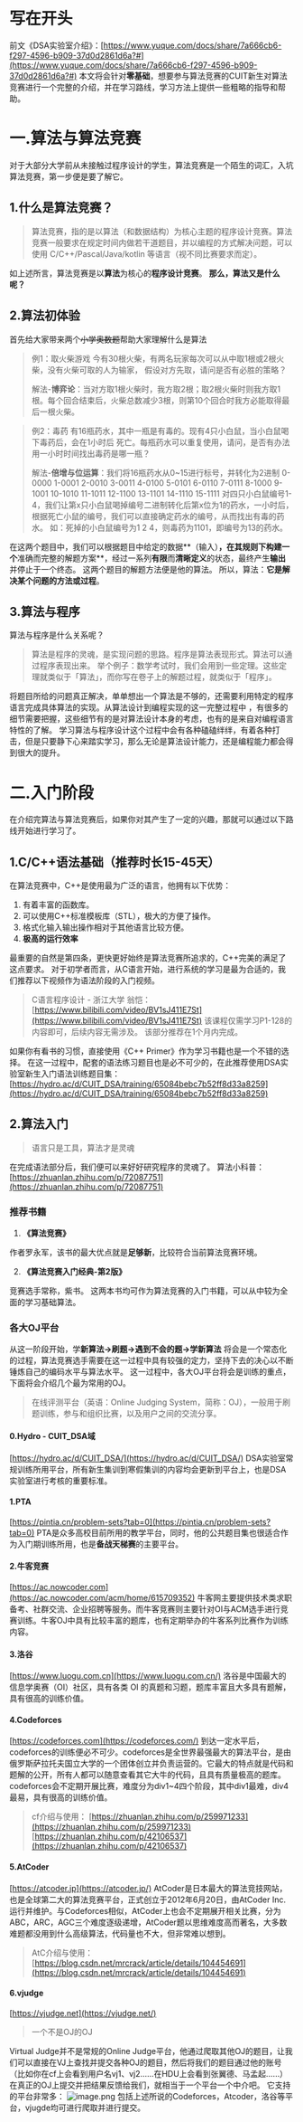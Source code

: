 # 写在开头
前文《DSA实验室介绍》：[https://www.yuque.com/docs/share/7a666cb6-f297-4596-b909-37d0d2861d6a?#](https://www.yuque.com/docs/share/7a666cb6-f297-4596-b909-37d0d2861d6a?#) 
本文将会针对**零基础**，想要参与算法竞赛的CUIT新生对算法竞赛进行一个完整的介绍，并在学习路线，学习方法上提供一些粗略的指导和帮助。
# 一.算法与算法竞赛
对于大部分大学前从未接触过程序设计的学生，算法竞赛是一个陌生的词汇，入坑算法竞赛，第一步便是要了解它。
## **1.什么是算法竞赛？**
> 算法竞赛，指的是以算法（和数据结构）为核心主题的程序设计竞赛。算法竞赛一般要求在规定时间内做若干道题目，并以编程的方式解决问题，可以使用 C/C++/Pascal/Java/kotlin 等语言（视不同比赛要求而定）。

如上述所言，算法竞赛是以**算法**为核心的**程序设计竞赛**。
**那么，算法又是什么呢？**
## **2.算法初体验**
首先给大家带来两个~~小学奥数题~~帮助大家理解什么是算法
> 例1：取火柴游戏
> 今有30根火柴，有两名玩家每次可以从中取1根或2根火柴，没有火柴可取的人为输家，
> 假设对方先取，请问是否有必胜的策略？
>  
> 解法-**博弈论**：当对方取1根火柴时，我方取2根；取2根火柴时则我方取1根。每个回合结束后，火柴总数减少3根，则第10个回合时我方必能取得最后一根火柴。


> 例2：毒药
> 有16瓶药水，其中一瓶是有毒的。现有4只小白鼠，当小白鼠喝下毒药后，会在1小时后
> 死亡。每瓶药水可以重复使用，请问，是否有办法用一小时时间找出毒药是哪一瓶？
>  
> 解法-**倍增与位运算**：我们将16瓶药水从0~15进行标号，并转化为2进制
> 0-0000 1-0001 2-0010 3-0011 4-0100 5-0101 6-0110 7-0111
> 8-1000 9-1001 10-1010 11-1011 12-1100 13-1101 14-1110 15-1111
> 对四只小白鼠编号1-4，我们让第x只小白鼠喝掉编号二进制转化后第x位为1的药水，一小时后，根据死亡小鼠的编号，我们可以直接确定药水的编号，从而找出有毒的药水。
> 如：死掉的小白鼠编号为1 2 4，则毒药为1101，即编号为13的药水。

在这两个题目中，我们可以根据题目中给定的数据**（输入）**，在其规则下构建一个**准确而完整的解题方案**，经过一系列**有限**而**清晰定义**的状态，最终产生**输出**并停止于一个终态。
这两个题目的解题方法便是他的算法。
所以，算法：**它是解决某个问题的方法或过程**。
## **3.算法与程序**
算法与程序是什么关系呢？
> 算法是程序的灵魂，是实现问题的思路。程序是算法表现形式。算法可以通过程序表现出来。
> 举个例子：数学考试时，我们会用到一些定理。这些定理就类似于「算法」，而你写在卷子上的解题过程，就类似于「程序」。

将题目所给的问题真正解决，单单想出一个算法是不够的，还需要利用特定的程序语言完成具体算法的实现。从算法设计到编程实现的这一完整过程中 ，有很多的细节需要把握，这些细节有的是对算法设计本身的考虑，也有的是来自对编程语言特性的了解。
学习算法与程序设计这个过程中会有各种磕磕绊绊，有着各种打击，但是只要静下心来踏实学习，那么无论是算法设计能力，还是编程能力都会得到很大的提升。
# 二.入门阶段
在介绍完算法与算法竞赛后，如果你对其产生了一定的兴趣，那就可以通过以下路线开始进行学习了。
## 1.C/C++语法基础（推荐时长15-45天）
在算法竞赛中，C++是使用最为广泛的语言，他拥有以下优势：

1. 有着丰富的函数库。
2. 可以使用C++标准模板库（STL），极大的方便了操作。
3. 格式化输入输出操作相对于其他语言比较方便。
4. **极高的运行效率**

最重要的自然是第四条，更快更好始终是算法竞赛所追求的，C++完美的满足了这点要求。
对于初学者而言，从C语言开始，进行系统的学习是最为合适的，我们推荐以下视频作为语法阶段的入门视频。
> C语言程序设计 - 浙江大学 翁恺：[https://www.bilibili.com/video/BV1sJ411E7St](https://www.bilibili.com/video/BV1sJ411E7St)
> 该课程仅需学习P1-128的内容即可，后续内容无需涉及。
> 该部分推荐在1个月内完成。

如果你有看书的习惯，直接使用《C++ Primer》作为学习书籍也是一个不错的选择。
在这一过程中，配套的语法练习题目也是必不可少的，在此推荐使用DSA实验室新生入门语法训练题目集：[https://hydro.ac/d/CUIT_DSA/training/65084bebc7b52ff8d33a8259](https://hydro.ac/d/CUIT_DSA/training/65084bebc7b52ff8d33a8259)
## 2.算法入门
> 语言只是工具，算法才是灵魂

在完成语法部分后，我们便可以来好好研究程序的灵魂了。
算法小科普：[https://zhuanlan.zhihu.com/p/72087751](https://zhuanlan.zhihu.com/p/72087751)
### 推荐书籍

1. **《算法竞赛》**

作者罗永军，该书的最大优点就是**足够新**，比较符合当前算法竞赛环境。

2. **《算法竞赛入门经典-第2版》**

竞赛选手常称，紫书。
这两本书均可作为算法竞赛的入门书籍，可以从中较为全面的学习基础算法。
### 各大OJ平台
从这一阶段开始，学**新算法->刷题->遇到不会的题->学新算法** 将会是一个常态化的过程，算法竞赛选手需要在这一过程中具有较强的定力，坚持下去的决心以不断锤炼自己的编码水平与算法水平。
这一过程中，各大OJ平台将会是训练的重点，下面将会介绍几个最为常用的OJ。
> 在线评测平台（英语：Online Judging System，简称：OJ），一般用于刷题训练，参与和组织比赛，以及用户之间的交流分享。

#### 0.Hydro - CUIT_DSA域
[https://hydro.ac/d/CUIT_DSA/](https://hydro.ac/d/CUIT_DSA/)
DSA实验室常规训练所用平台，所有新生集训到寒假集训的内容均会更新到平台上，也是DSA实验室进行考核的重要标准。
#### 1.PTA
[https://pintia.cn/problem-sets?tab=0](https://pintia.cn/problem-sets?tab=0)
PTA是众多高校目前所用的教学平台，同时，他的公共题目集也很适合作为入门期训练所用，也是**备战天梯赛**的主要平台。
#### 2.牛客竞赛
[https://ac.nowcoder.com](https://ac.nowcoder.com/acm/home/615709352)
牛客网主要提供技术类求职备考、社群交流、企业招聘等服务。而牛客竞赛则主要针对OI与ACM选手进行竞赛训练。牛客OJ中具有比较丰富的题库，也有定期举办的牛客系列比赛作为训练内容。
#### 3.洛谷
[https://www.luogu.com.cn](https://www.luogu.com.cn/)
洛谷是中国最大的信息学奥赛（OI）社区，具有各类 OI 的真题和习题，题库丰富且大多具有题解，具有很高的训练价值。
#### 4.Codeforces
[https://codeforces.com](https://codeforces.com/)
到达一定水平后，codeforces的训练便必不可少。codeforces是全世界最强最大的算法平台，是由俄罗斯萨拉托夫国立大学的一个团体创立并负责运营的。它最大的特点就是代码和题解的公开，所有人都可以随意查看其它大牛的代码，且具有质量极高的题库。
codeforces会不定期开展比赛，难度分为div1~4四个阶段，其中div1最难，div4最易，具有很高的训练价值。
> cf介绍与使用：
> [https://zhuanlan.zhihu.com/p/259971233](https://zhuanlan.zhihu.com/p/259971233)
> [https://zhuanlan.zhihu.com/p/42106537](https://zhuanlan.zhihu.com/p/42106537)

#### 5.AtCoder
[https://atcoder.jp](https://atcoder.jp/)
AtCoder是日本最大的算法竞技网站，也是全球第二大的算法竞赛平台，正式创立于2012年6月20日，由AtCoder Inc.运行并维护。与Codeforces相似，AtCoder上也会不定期展开相关比赛，分为ABC，ARC，AGC三个难度逐级递增，AtCoder题以思维难度高而著名，大多数难题都没用到什么高级算法，代码量也不大，但非常难以想到。
> AtC介绍与使用：
> [https://blog.csdn.net/mrcrack/article/details/104454691](https://blog.csdn.net/mrcrack/article/details/104454691)

#### 6.vjudge
[https://vjudge.net](https://vjudge.net/)
> 一个不是OJ的OJ

Virtual Judge并不是常规的Online Judge平台，他通过爬取其他OJ的题目，让我们可以直接在VJ上查找并提交各种OJ的题目，然后将我们的题目通过他的账号（比如你在cf上会看到用户名vj1、vj2……在HDU上会看到张翼德、马孟起……）在真正的OJ上提交并把结果反馈给我们，就相当于一个平台一个中介吧。
它支持的平台非常多：
![image.png](https://cdn.nlark.com/yuque/0/2022/png/22809619/1656688069191-5c067380-cc6a-422c-99c4-147d3ca7dac1.png#averageHue=%23e9e6e5&clientId=u6d17c5eb-66a1-4&from=paste&height=499&id=u4aa1719d&originHeight=499&originWidth=668&originalType=binary&ratio=1&rotation=0&showTitle=false&size=233089&status=done&style=none&taskId=u93d3779c-d6b5-42eb-831d-23d5c131c14&title=&width=668)
包括上述所说的Codeforces，Atcoder，洛谷等平台，vjugde均可进行爬取并进行提交。



